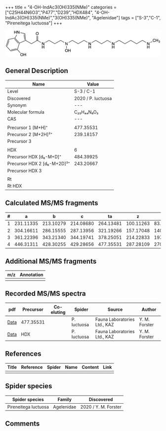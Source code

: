 +++
title = "4-OH-IndAc3(OH)335(NMe)"
categories = ["C25H44N6O3","P477","D239","HDX484",
"4-OH-IndAc3(OH)335(NMe)","3(OH)335(NMe)",
"Agelenidae"]
tags = ["S-3","C-1",
"Pireneitega luctuosa"]
+++

![](/img/4-OH-IndAc3(OH)335(NMe).png)

## General Description

| Name                       | Value              |
|----------------------------|--------------------|
| Level                      | S-3 / C-1          |
| Discovered                 | 2020 / P. luctuosa |
| Synonym                    | ---                |
| Molecular formula          | C₂₅H₄₄N₆O₃                   |
| CAS                        | ---                |
|                            |                    |
| Precursor 1 [M+H]⁺         | 477.35531                   |
| Precursor 2 [M+2H]²⁺       | 239.18157                   |
| Precursor 3                |                    |
|                            |                    |
| HDX                        | 6                   |
| Precursor HDX   [d₆-M+D]⁺   | 484.39925                   |
| Precursor HDX 2 [d₆-M+2D]²⁺ | 243.20667                   |
| Precursor HDX 3            |                    |
|                            |                    |
| Rt                         |                    |
| Rt HDX                     |                    |

## Calculated MS/MS fragments

| # | a         | b         | c         | ta        | z         | y         | tz        |
|---|-----------|-----------|-----------|-----------|-----------|-----------|-----------|
| 1 | 231.11335 | 213.10279 | 214.08680 | 264.13481 | 100.11263 | 83.08608 | 117.13917 |
| 2 | 304.16611 | 286.15555 | 287.13956 | 321.19266 | 157.17048 | 140.14393 | 174.19702 |
| 3 | 361.22396 | 343.21340 | 344.19741 | 378.25051 | 214.22833 | 197.20178 | 247.24978 |
| 4 | 446.31311 | 428.30255 | 429.28656 | 477.35531 | 287.28109 | 270.25454 | 304.30763 |

## Additional MS/MS fragments

| m/z | Annotation |
|-----|------------|
|     |            |

## Recorded MS/MS spectra

| pdf                                             | Precursor | Co-eluting | Spider      | Source                       | Author        |
|-------------------------------------------------|-----------|------------|-------------|------------------------------|---------------|
| [Data](/pdf/P-luctuosa/477_4-OH-IndAc3(OH)335(NMe)_Pl.pdf) | 477.35531 |           | P. luctuosa | Fauna Laboratories Ltd., KAZ | Y. M. Forster |
| [Data](/pdf/P-luctuosa/477_4-OH-IndAc3(OH)335(NMe)_Pl_HDX.pdf) | HDX |           | P. luctuosa | Fauna Laboratories Ltd., KAZ | Y. M. Forster |


## References

| Title | Reference | Spider | Name | Content | Link |
|-------|-----------|--------|------|---------|------|
|       |           |        |      |         |      |

## Spider species

| Spider species     | Family     | Discovered           |
|--------------------|------------|----------------------|
| Pireneitega luctuosa | Agelenidae | 2020 / Y. M. Forster |


## Comments